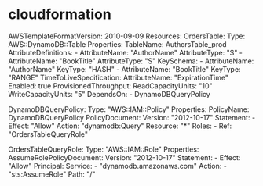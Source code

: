 # cloudformation

AWSTemplateFormatVersion: 2010-09-09
Resources:
  OrdersTable:
    Type: AWS::DynamoDB::Table
    Properties:
      TableName: AuthorsTable_prod
      AttributeDefinitions:
        - AttributeName: "AuthorName"
          AttributeType: "S"
        - AttributeName: "BookTitle"
          AttributeType: "S"
      KeySchema:
        - AttributeName: "AuthorName"
          KeyType: "HASH"
        - AttributeName: "BookTitle"
          KeyType: "RANGE"
      TimeToLiveSpecification:
        AttributeName: "ExpirationTime"
        Enabled: true
      ProvisionedThroughput:
        ReadCapacityUnits: "10"
        WriteCapacityUnits: "5"
    DependsOn:
      - DynamoDBQueryPolicy

  DynamoDBQueryPolicy:
    Type: "AWS::IAM::Policy"
    Properties:
      PolicyName: DynamoDBQueryPolicy
      PolicyDocument:
        Version: "2012-10-17"
        Statement:
          - Effect: "Allow"
            Action: "dynamodb:Query"
            Resource: "*"
      Roles:
        - Ref: "OrdersTableQueryRole"

  OrdersTableQueryRole:
    Type: "AWS::IAM::Role"
    Properties:
      AssumeRolePolicyDocument:
        Version: "2012-10-17"
        Statement:
          - Effect: "Allow"
            Principal:
              Service:
                - "dynamodb.amazonaws.com"
            Action:
              - "sts:AssumeRole"
      Path: "/"
